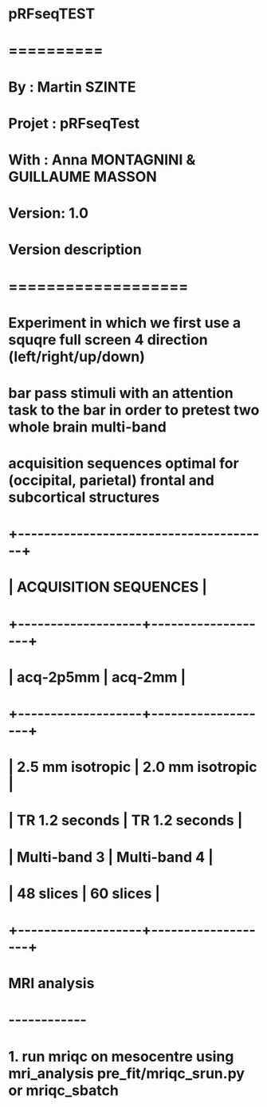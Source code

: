 # pRFseqTEST
# ==========
# By :      Martin SZINTE
# Projet :  pRFseqTest
# With :    Anna MONTAGNINI & GUILLAUME MASSON
# Version:  1.0

# Version description
# ===================
# Experiment in which we first use a squqre full screen 4 direction (left/right/up/down) 
# bar pass stimuli with an attention task to the bar in order to pretest two whole brain multi-band
# acquisition sequences optimal for (occipital, parietal) frontal and subcortical structures

# +---------------------------------------+
# |          ACQUISITION SEQUENCES        |
# +-------------------+-------------------+
# |    acq-2p5mm      |      acq-2mm      |
# +-------------------+-------------------+
# | 2.5 mm isotropic  | 2.0 mm isotropic  |
# |   TR 1.2 seconds  |   TR 1.2 seconds  |
# |    Multi-band 3   |    Multi-band 4   |
# |     48 slices     |     60 slices     |
# +-------------------+-------------------+


# MRI analysis
# ------------

# 1. run mriqc on mesocentre using mri_analysis pre_fit/mriqc_srun.py or mriqc_sbatch
